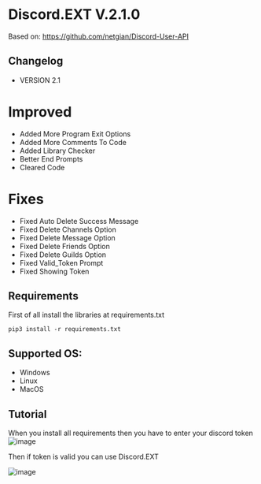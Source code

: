 Discord.EXT V.2.1.0
===================
Based on: https://github.com/netgian/Discord-User-API

## Changelog
- VERSION 2.1

# Improved

- Added More Program Exit Options
- Added More Comments To Code
- Added Library Checker
- Better End Prompts
- Cleared Code

# Fixes
- Fixed Auto Delete Success Message
- Fixed Delete Channels Option
- Fixed Delete Message Option
- Fixed Delete Friends Option
- Fixed Delete Guilds Option
- Fixed Valid_Token Prompt
- Fixed Showing Token



## Requirements
First of all install the libraries at requirements.txt
```
pip3 install -r requirements.txt
```

## Supported OS:

- Windows
- Linux
- MacOS


## Tutorial
When you install all requirements then you have to enter your discord token
![image](https://github.com/RaySoftworks/Discord.EXT/assets/130923455/a1318d9e-d701-4cdd-a195-04ece523120d)

Then if token is valid you can use Discord.EXT

![image](https://github.com/RaySoftworks/Discord.EXT/assets/130923455/c68d84fe-9be7-49f5-a1d5-302d96d85b92)
